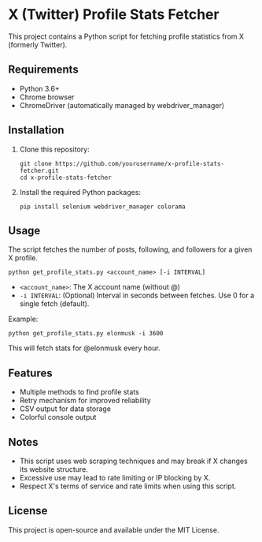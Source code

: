 # X (Twitter) Profile Stats Fetcher

This project contains a Python script for fetching profile statistics from X (formerly Twitter).

## Requirements

- Python 3.6+
- Chrome browser
- ChromeDriver (automatically managed by webdriver_manager)

## Installation

1. Clone this repository:
   ```
   git clone https://github.com/yourusername/x-profile-stats-fetcher.git
   cd x-profile-stats-fetcher
   ```

2. Install the required Python packages:
   ```
   pip install selenium webdriver_manager colorama
   ```

## Usage

The script fetches the number of posts, following, and followers for a given X profile.

```
python get_profile_stats.py <account_name> [-i INTERVAL]
```

- `<account_name>`: The X account name (without @)
- `-i INTERVAL`: (Optional) Interval in seconds between fetches. Use 0 for a single fetch (default).

Example:
```
python get_profile_stats.py elonmusk -i 3600
```

This will fetch stats for @elonmusk every hour.

## Features

- Multiple methods to find profile stats
- Retry mechanism for improved reliability
- CSV output for data storage
- Colorful console output

## Notes

- This script uses web scraping techniques and may break if X changes its website structure.
- Excessive use may lead to rate limiting or IP blocking by X.
- Respect X's terms of service and rate limits when using this script.

## License

This project is open-source and available under the MIT License.
